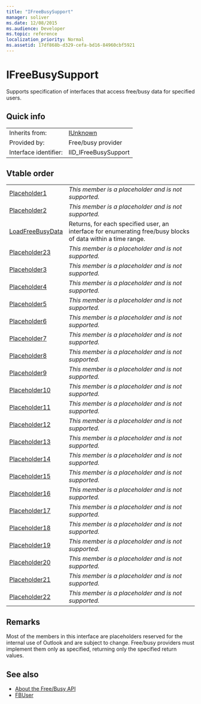 ```yaml
---
title: "IFreeBusySupport"
manager: soliver
ms.date: 12/08/2015
ms.audience: Developer
ms.topic: reference
localization_priority: Normal
ms.assetid: 17df868b-d329-cefa-bd16-84960cbf5921
---
```


# IFreeBusySupport

Supports specification of interfaces that access free/busy data for specified users. 
  
## Quick info

|||
|:-----|:-----|
|Inherits from:  <br/> |[IUnknown](https://msdn.microsoft.com/library/33f1d79a-33fc-4ce5-a372-e08bda378332%28Office.15%29.aspx) <br/> |
|Provided by:  <br/> |Free/busy provider  <br/> |
|Interface identifier:  <br/> |IID_IFreeBusySupport  <br/> |
   
## Vtable order

|||
|:-----|:-----|
|[Placeholder1](ifreebusysupport-placeholder1.md) <br/> | *This member is a placeholder and is not supported.*  <br/> |
|[Placeholder2](ifreebusysupport-placeholder2.md) <br/> | *This member is a placeholder and is not supported.*  <br/> |
|[LoadFreeBusyData](ifreebusysupport-loadfreebusydata.md) <br/> |Returns, for each specified user, an interface for enumerating free/busy blocks of data within a time range.  <br/> |
|[Placeholder23](ifreebusysupport-placeholder23.md) <br/> | *This member is a placeholder and is not supported.*  <br/> |
|[Placeholder3](ifreebusysupport-placeholder3.md) <br/> | *This member is a placeholder and is not supported.*  <br/> |
|[Placeholder4](ifreebusysupport-placeholder4.md) <br/> | *This member is a placeholder and is not supported.*  <br/> |
|[Placeholder5](ifreebusysupport-placeholder5.md) <br/> | *This member is a placeholder and is not supported.*  <br/> |
|[Placeholder6](ifreebusysupport-placeholder6.md) <br/> | *This member is a placeholder and is not supported.*  <br/> |
|[Placeholder7](ifreebusysupport-placeholder7.md) <br/> | *This member is a placeholder and is not supported.*  <br/> |
|[Placeholder8](ifreebusysupport-placeholder8.md) <br/> | *This member is a placeholder and is not supported.*  <br/> |
|[Placeholder9](ifreebusysupport-placeholder9.md) <br/> | *This member is a placeholder and is not supported.*  <br/> |
|[Placeholder10](ifreebusysupport-placeholder10.md) <br/> | *This member is a placeholder and is not supported.*  <br/> |
|[Placeholder11](ifreebusysupport-placeholder11.md) <br/> | *This member is a placeholder and is not supported.*  <br/> |
|[Placeholder12](ifreebusysupport-placeholder12.md) <br/> | *This member is a placeholder and is not supported.*  <br/> |
|[Placeholder13](ifreebusysupport-placeholder13.md) <br/> | *This member is a placeholder and is not supported.*  <br/> |
|[Placeholder14](ifreebusysupport-placeholder14.md) <br/> | *This member is a placeholder and is not supported.*  <br/> |
|[Placeholder15](ifreebusysupport-placeholder15.md) <br/> | *This member is a placeholder and is not supported.*  <br/> |
|[Placeholder16](ifreebusysupport-placeholder16.md) <br/> | *This member is a placeholder and is not supported.*  <br/> |
|[Placeholder17](ifreebusysupport-placeholder17.md) <br/> | *This member is a placeholder and is not supported.*  <br/> |
|[Placeholder18](ifreebusysupport-placeholder18.md) <br/> | *This member is a placeholder and is not supported.*  <br/> |
|[Placeholder19](ifreebusysupport-placeholder19.md) <br/> | *This member is a placeholder and is not supported.*  <br/> |
|[Placeholder20](ifreebusysupport-placeholder20.md) <br/> | *This member is a placeholder and is not supported.*  <br/> |
|[Placeholder21](ifreebusysupport-placeholder21.md) <br/> | *This member is a placeholder and is not supported.*  <br/> |
|[Placeholder22](ifreebusysupport-placeholder22.md) <br/> | *This member is a placeholder and is not supported.*  <br/> |
   
## Remarks

Most of the members in this interface are placeholders reserved for the internal use of Outlook and are subject to change. Free/busy providers must implement them only as specified, returning only the specified return values.
  
## See also

- [About the Free/Busy API](about-the-free-busy-api.md)
- [FBUser](fbuser.md)


